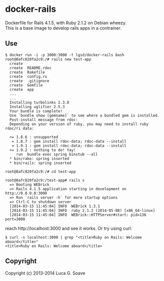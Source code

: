 docker-rails
============

Dockerfile for Rails 4.1.5, with Ruby 2.1.2 on Debian wheezy.  
This is a base image to develop rails apps in a contrainer. 

## Use

    $ docker run -i -p 3000:3000 -t lgsd/docker-rails bash
    root@8afc820fa2c9:/# rails new test-app
      create  
      create  README.rdoc
      create  Rakefile
      create  config.ru
      create  .gitignore
      create  Gemfile
      create  app
      ...
      ...
      Installing turbolinks 2.3.0
      Installing uglifier 2.5.3
      Your bundle is complete!
      Use `bundle show [gemname]` to see where a bundled gem is installed.
      Post-install message from rdoc:
      Depending on your version of ruby, you may need to install ruby rdoc/ri data:

      <= 1.8.6 : unsupported
       = 1.8.7 : gem install rdoc-data; rdoc-data --install
       = 1.9.1 : gem install rdoc-data; rdoc-data --install
      >= 1.9.2 : nothing to do! Yay!
         run  bundle exec spring binstub --all
      * bin/rake: spring inserted
      * bin/rails: spring inserted

    root@8afc820fa2c9:/# cd test-app

    root@8afc820fa2c9:/test-app# rails s
      => Booting WEBrick
      => Rails 4.1.5 application starting in development on http://0.0.0.0:3000
      => Run `rails server -h` for more startup options
      => Ctrl-C to shutdown server
      [2014-03-15 11:45:04] INFO  WEBrick 1.3.1
      [2014-03-15 11:45:04] INFO  ruby 2.1.2 (2014-05-08) [x86_64-linux]
      [2014-03-15 11:45:04] INFO  WEBrick::HTTPServer#start: pid=136 port=3000
    

reach http://localhost:3000 and see it works. Or try using curl:

    $ curl -s localhost:3000 | grep "<title>Ruby on Rails: Welcome aboard</title>"
    <title>Ruby on Rails: Welcome aboard</title>

## Copyright

Copyright (c) 2013-2014 Luca G. Soave
